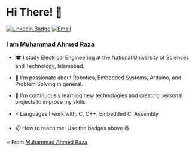 

<!--
**MaverickAhmed/maverickahmed** is a ✨ _special_ ✨ repository because its `README.md` (this file) appears on your GitHub profile.

Here are some ideas to get you started:

- 🔭 I’m currently working on ...
- 🌱 I’m currently learning ...
- 👯 I’m looking to collaborate on ...
- 🤔 I’m looking for help with ...
- 💬 Ask me about ...
- 📫 How to reach me: ...
- 😄 Pronouns: ...
- ⚡ Fun fact: ...
-->

# Hi There! 👋
[![Linkedin Badge](https://img.shields.io/badge/LinkedIn-maverickahmed-gray?labelColor=blue&style=flat-square&logo=Linkedin&logoColor=white&link=https://www.linkedin.com/in/maverickahmed/)](https://www.linkedin.com/in/maverickahmed/)
[![Email](https://img.shields.io/badge/Gmail-maverickahmed-gray?labelColor=d44638&style=flat-square&logo=gmail&logoColor=white&link=mailto:ahmedraza24201@gmail.com)](mailto:ahmedraza24201@gmail.com)


### I am Muhammad Ahmed Raza

- 🎓 I study Electrical Engineering at the National University of Sciences and Technology, Islamabad.


- 🔭 I'm passionate about Robotics, Embedded Systems, Arduino, and Problem Solving in general.


- 🌱 I'm continuously learning new technologies and creating personal projects to improve my skills.


- ⚡ Languages I work with: C, C++, Embedded C, Assembly

- 📫 How to reach me: Use the badges above 😃
<!--
<br>
<img src="https://github-readme-stats.vercel.app/api?username=ahmedraza&show_icons=true">
-->
⭐️ From [Muhammad Ahmed Raza](https://github.com/maverickahmed)
